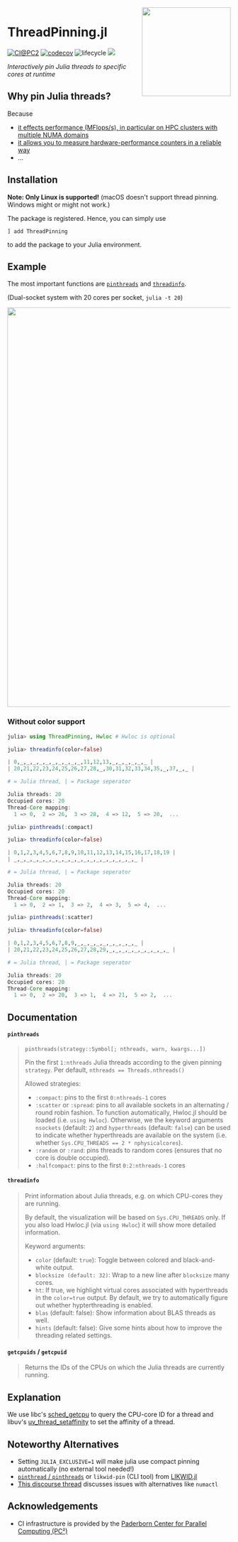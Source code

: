 <img align="right" src="https://github.com/carstenbauer/ThreadPinning.jl/raw/main/docs/src/assets/logo.png" width=200px>

# ThreadPinning.jl

[code-style-img]: https://img.shields.io/badge/code%20style-blue-4495d1.svg
[code-style-url]: https://github.com/invenia/BlueStyle

<!-- [![](https://img.shields.io/badge/docs-stable-blue.svg)](https://juliaperf.github.io/LIKWID.jl/stable/) -->
<!-- [![](https://img.shields.io/badge/docs-dev-blue.svg)](https://juliaperf.github.io/LIKWID.jl/dev/) -->
<!-- [![Build Status](https://github.com/JuliaPerf/LIKWID.jl/workflows/CI/badge.svg)](https://github.com/JuliaPerf/LIKWID.jl/actions) -->
[![CI@PC2](https://git.uni-paderborn.de/pc2-ci/julia/ThreadPinning-jl/badges/main/pipeline.svg?key_text=CI@PC2)](https://git.uni-paderborn.de/pc2-ci/julia/ThreadPinning-jl/-/pipelines)
[![codecov](https://codecov.io/gh/carstenbauer/ThreadPinning.jl/branch/main/graph/badge.svg?token=Ze61CbGoO5)](https://codecov.io/gh/carstenbauer/ThreadPinning.jl)
![lifecycle](https://img.shields.io/badge/lifecycle-stable-green.svg)
[![][code-style-img]][code-style-url]

*Interactively pin Julia threads to specific cores at runtime*

## Why pin Julia threads?

Because
* [it effects performance (MFlops/s), in particular on HPC clusters with multiple NUMA domains](https://github.com/JuliaPerf/BandwidthBenchmark.jl#flopsscaling)
* [it allows you to measure hardware-performance counters in a reliable way](https://juliaperf.github.io/LIKWID.jl/stable/marker/)
* ...

## Installation

**Note: Only Linux is supported!** (macOS doesn't support thread pinning. Windows might or might not work.)

The package is registered. Hence, you can simply use
```
] add ThreadPinning
```
to add the package to your Julia environment.

## Example

The most important functions are [`pinthreads`](#pinthreads) and [`threadinfo`](#threadinfo).

(Dual-socket system with 20 cores per socket, `julia -t 20`)

<img src="https://github.com/carstenbauer/ThreadPinning.jl/raw/main/docs/src/assets/threadinfo.png" width=900px>

### Without color support

```julia
julia> using ThreadPinning, Hwloc # Hwloc is optional

julia> threadinfo(color=false)

| 0,_,_,_,_,_,_,_,_,_,_,11,12,13,_,_,_,_,_,_ |
| 20,21,22,23,24,25,26,27,28,_,30,31,32,33,34,35,_,37,_,_ |

# = Julia thread, | = Package seperator

Julia threads: 20
Occupied cores: 20
Thread-Core mapping:
  1 => 0,  2 => 26,  3 => 28,  4 => 12,  5 => 20,  ...

julia> pinthreads(:compact)

julia> threadinfo(color=false)

| 0,1,2,3,4,5,6,7,8,9,10,11,12,13,14,15,16,17,18,19 |
| _,_,_,_,_,_,_,_,_,_,_,_,_,_,_,_,_,_,_,_ |

# = Julia thread, | = Package seperator

Julia threads: 20
Occupied cores: 20
Thread-Core mapping:
  1 => 0,  2 => 1,  3 => 2,  4 => 3,  5 => 4,  ...

julia> pinthreads(:scatter)

julia> threadinfo(color=false)

| 0,1,2,3,4,5,6,7,8,9,_,_,_,_,_,_,_,_,_,_ |
| 20,21,22,23,24,25,26,27,28,29,_,_,_,_,_,_,_,_,_,_ |

# = Julia thread, | = Package seperator

Julia threads: 20
Occupied cores: 20
Thread-Core mapping:
  1 => 0,  2 => 20,  3 => 1,  4 => 21,  5 => 2,  ...
```

## Documentation

#### `pinthreads`

> `pinthreads(strategy::Symbol[; nthreads, warn, kwargs...])`
> 
> Pin the first `1:nthreads` Julia threads according to the given pinning `strategy`.
> Per default, `nthreads == Threads.nthreads()`
> 
> Allowed strategies:
> * `:compact`: pins to the first `0:nthreads-1` cores
> * `:scatter` or `:spread`: pins to all available sockets in an alternating / round robin fashion. To function automatically, Hwloc.jl should be loaded (i.e. `using Hwloc`). Otherwise, we the keyword arguments `nsockets` (default: `2`) and `hyperthreads` (default: `false`) can be used to indicate whether hyperthreads are available on the system (i.e. whether `Sys.CPU_THREADS == 2 * nphysicalcores`).
> * `:random` or `:rand`: pins threads to random cores (ensures that no core is double occupied).
> * `:halfcompact`: pins to the first `0:2:nthreads-1` cores

#### `threadinfo`

> Print information about Julia threads, e.g. on which CPU-cores they are running.
> 
> By default, the visualization will be based on `Sys.CPU_THREADS` only.
> If you also load Hwloc.jl (via `using Hwloc`) it will show more detailed information.
> 
> Keyword arguments:
> * `color` (default: `true`): Toggle between colored and black-and-white output.
> * `blocksize (default: 32)`: Wrap to a new line after `blocksize` many cores.
> * `ht`: If true, we highlight virtual cores associated with hyperthreads in the `color=true` output. By default, we try to automatically figure out whether hypterthreading is enabled.
> * `blas` (default: false): Show information about BLAS threads as well.
> * `hints` (default: false): Give some hints about how to improve the threading related settings.

#### `getcpuids` / `getcpuid`

> Returns the IDs of the CPUs on which the Julia threads
> are currently running.

## Explanation

We use libc's [sched_getcpu](https://man7.org/linux/man-pages/man3/sched_getcpu.3.html) to query the CPU-core ID for a thread and libuv's [uv_thread_setaffinity](https://github.com/clibs/uv/blob/master/docs/src/threading.rst) to set the affinity of a thread.


## Noteworthy Alternatives

* Setting `JULIA_EXCLUSIVE=1` will make julia use compact pinning automatically (no external tool needed!)
* [`pinthread` / `pinthreads`](https://juliaperf.github.io/LIKWID.jl/dev/examples/dynamic_pinning/) or `likwid-pin` (CLI tool) from [LIKWID.jl](https://github.com/JuliaPerf/LIKWID.jl)
* [This discourse thread](https://discourse.julialang.org/t/thread-affinitization-pinning-julia-threads-to-cores/58069/5) discusses issues with alternatives like `numactl`

## Acknowledgements

* CI infrastructure is provided by the [Paderborn Center for Parallel Computing (PC²)](https://pc2.uni-paderborn.de/)
